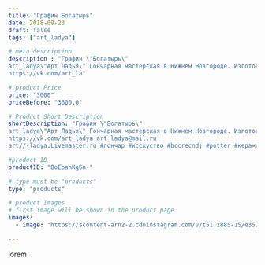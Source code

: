 ```yaml
---
title: "Графин Богатырь"
date: 2018-09-23
draft: false
tags: ["art_ladya"]

# meta description
description : "Графин \"Богатырь\" 
art_ladya\"Арт Ладья\" Гончарная мастерская в Нижнем Новгороде. Изготовление керамики и мастер//-классы по обучению. 
https://vk.com/art_la"

# product Price
price: "3000"
priceBefore: "3600.0"

# Product Short Description
shortDescription: "Графин \"Богатырь\" 
art_ladya\"Арт Ладья\" Гончарная мастерская в Нижнем Новгороде. Изготовление керамики и мастер//-классы по обучению. 
https://vk.com/art_ladya art_ladya@mail.ru 
art//-ladya.Livemaster.ru #гончар #исскуство #bccrecndj #potter #керамикадляинтерьера #керамикаручнаяработа #гончарнаямастерская #керамиканазаказ #handmade #посудаизглины #славянскиесказки #гончарнаяпосуда #эксклюзивнаякерамика #dishes #decor #ceramicar #mythology #claygoods #рожаница #earthenware #ceramic #design #графин #magic #ezoteric #ceramicart #богатырь #warrior #clay #авторскаякерамика"

#product ID
productID: "BoEoanKg6n-"

# type must be "products"
type: "products"

# product Images
# first image will be shown in the product page
images:
  - image: "https://scontent-arn2-2.cdninstagram.com/v/t51.2885-15/e35/40917793_340945403141717_331282457424286223_n.jpg?se=7&tp=1&_nc_ht=scontent-arn2-2.cdninstagram.com&_nc_cat=105&_nc_ohc=33N6u6kBTSEAX8oHv1B&ccb=7-4&oh=25c722068ea5ddce6e3dafca3267a537&oe=6083AEF0&_nc_sid=86f79a&ig_cache_key=MTg3NDgwMTA5NTUxMjE0MDI4Ng%3D%3D.2-ccb7-4"

---
```

lorem

